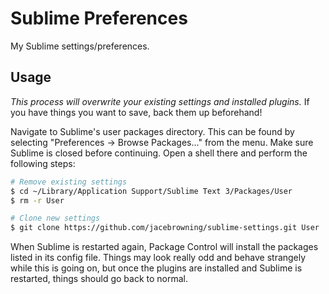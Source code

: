 # Sublime Preferences

My Sublime settings/preferences.

## Usage

*This process will overwrite your existing settings and installed plugins.*
If you have things you want to save, back them up beforehand!

Navigate to Sublime's user packages directory. This can be found by selecting
"Preferences -> Browse Packages..." from the menu. Make sure Sublime is closed
before continuing. Open a shell there and perform the following steps:

```bash
# Remove existing settings
$ cd ~/Library/Application Support/Sublime Text 3/Packages/User
$ rm -r User

# Clone new settings
$ git clone https://github.com/jacebrowning/sublime-settings.git User
```

When Sublime is restarted again, Package Control will install the packages
listed in its config file. Things may look really odd and behave strangely
while this is going on, but once the plugins are installed and Sublime is
restarted, things should go back to normal.
